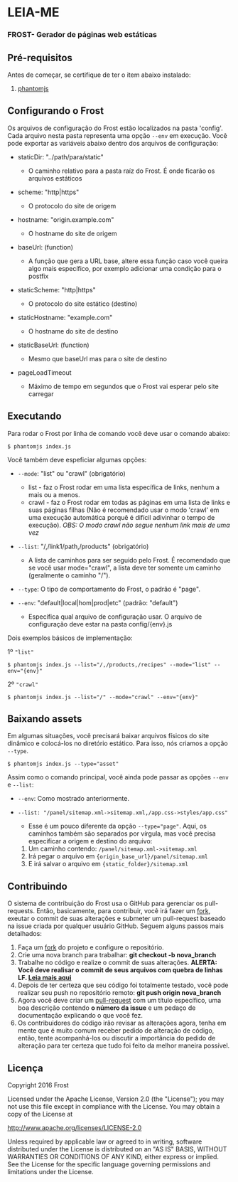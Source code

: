 
# LEIA-ME

### FROST- Gerador de páginas web estáticas

## Pré-requisitos

Antes de começar, se certifique de ter o item abaixo instalado:

1. [phantomjs](http://phantomjs.org/)

## Configurando o Frost


Os arquivos de configuração do Frost estão localizados na pasta 'config'. Cada arquivo nesta pasta representa uma opção `--env` em execução. Você pode exportar as variáveis abaixo dentro dos arquivos de configuração:

  * staticDir: "../path/para/static"
    * O caminho relativo para a pasta raíz do Frost. É onde ficarão os arquivos estáticos

  * scheme: "http|https"
    * O protocolo do site de origem

  * hostname: "origin.example.com"
    * O hostname do site de origem

  * baseUrl: (function)
    * A função que gera a URL base, altere essa função caso você queira algo mais específico, por exemplo adicionar uma condição para o postfix

  * staticScheme: "http|https"
    * O protocolo do site estático (destino)

  * staticHostname: "example.com"
    * O hostname do site de destino

  * staticBaseUrl: (function)
    * Mesmo que baseUrl mas para o site de destino

  * pageLoadTimeout
    * Máximo de tempo em segundos que o Frost vai esperar pelo site carregar

## Executando

Para rodar o Frost por linha de comando você deve usar o comando abaixo:

```
$ phantomjs index.js
```

Você também deve espeficiar algumas opções:

  * `--mode`: "list" ou "crawl" (obrigatório)
    * list  - faz o Frost rodar em uma lista específica de links, nenhum a mais ou a menos.
    * crawl - faz o Frost rodar em todas as páginas em uma lista de links e suas páginas filhas (Não é recomendado usar o modo 'crawl' em uma execução automática porquê é difícil adivinhar o tempo de execução).
    *OBS: O modo crawl não segue nenhum link mais de uma vez*

  * `--list`: "/,/link1/path,/products" (obrigatório)
    * A lista de caminhos para ser seguido pelo Frost. É recomendado que se você usar mode="crawl", a lista deve ter somente um caminho (geralmente o caminho "/").

  * `--type`: O tipo de comportamento do Frost, o padrão é "page".

  * `--env`: "default|local|hom|prod|etc" (padrão: "default")
    * Especifica qual arquivo de configuração usar. O arquivo de configuração deve estar na pasta config/{env}.js


Dois exemplos básicos de implementação:

1º `"list"`
```
$ phantomjs index.js --list="/,/products,/recipes" --mode="list" --env="{env}"
```
2º `"crawl"`
```
$ phantomjs index.js --list="/" --mode="crawl" --env="{env}"
```

## Baixando assets


Em algumas situações, você precisará baixar arquivos físicos do site dinâmico e colocá-los no diretório estático. Para isso, nós criamos a opção `--type`.

  `$ phantomjs index.js --type="asset"`

Assim como o comando principal, você ainda pode passar as opções `--env` e `--list`:

  * `--env`:  Como mostrado anteriormente.

  * `--list: "/panel/sitemap.xml->sitemap.xml,/app.css->styles/app.css"`
    * Esse é um pouco diferente da opção `--type="page"`. Aqui, os caminhos também são separados por vírgula, mas você precisa especificar a origem e destino do arquivo:

     1. Um caminho contendo:  `/panel/sitemap.xml->sitemap.xml`
     2. Irá pegar o arquivo em `{origin_base_url}/panel/sitemap.xml`
     3. E irá salvar o arquivo em `{static_folder}/sitemap.xml`

## Contribuindo


O sistema de contribuição do Frost usa o GitHub para gerenciar os pull-requests. Então, basicamente, para contribuir, você irá fazer um [fork](https://help.github.com/articles/fork-a-repo/), exeutar o commit de suas alterações e submeter um pull-request baseado na issue criada por qualquer usuário GitHub. Seguem alguns passos mais detalhados:

1. Faça um [fork](https://help.github.com/articles/fork-a-repo/) do projeto e configure o repositório.
2. Crie uma nova branch para trabalhar: **git checkout -b nova_branch**
3. Trabalhe no código e realize o commit de suas alterações. **ALERTA: Você deve realisar o commit de seus arquivos com quebra de linhas LF. [Leia mais aqui](https://help.github.com/articles/dealing-with-line-endings/)**
4. Depois de ter certeza que seu código foi totalmente testado, você pode realizar seu push no repositório remoto: **git push origin nova_branch**
5. Agora você deve criar um [pull-request](https://help.github.com/articles/creating-a-pull-request) com um título específico, uma boa descrição contendo **o número da issue** e um pedaço de documentação explicando o que você fez.
6. Os contribuidores do código irão revisar as alterações agora, tenha em mente que é muito comum receber pedido de alteração de código, então, tente acompanhá-los ou discutir a importância do pedido de alteração para ter certeza que tudo foi feito da melhor maneira possível.

## Licença

Copyright 2016 Frost

Licensed under the Apache License, Version 2.0 (the "License"); you may not use this file except in compliance with the License. You may obtain a copy of the License at

http://www.apache.org/licenses/LICENSE-2.0

Unless required by applicable law or agreed to in writing, software distributed under the License is distributed on an "AS IS" BASIS, WITHOUT WARRANTIES OR CONDITIONS OF ANY KIND, either express or implied. See the License for the specific language governing permissions and limitations under the License.